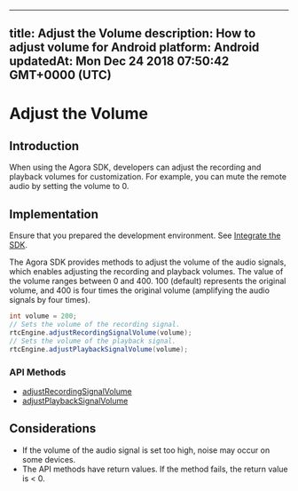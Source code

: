 
---
title: Adjust the Volume
description: How to adjust volume for Android
platform: Android
updatedAt: Mon Dec 24 2018 07:50:42 GMT+0000 (UTC)
---
# Adjust the Volume
## Introduction

When using the Agora SDK, developers can adjust the recording and playback volumes for customization. For example, you can mute the remote audio by setting the volume to 0.

## Implementation
Ensure that you prepared the development environment. See [Integrate the SDK](../../en/Video/android_video.md).

The Agora SDK provides methods to adjust the volume of the audio signals, which enables adjusting the recording and playback volumes.
The value of the volume ranges between 0 and 400. 100 (default) represents the original volume, and 400 is four times the original volume (amplifying the audio signals by four times).

```java
int volume = 200;
// Sets the volume of the recording signal.
rtcEngine.adjustRecordingSignalVolume(volume);
// Sets the volume of the playback signal.
rtcEngine.adjustPlaybackSignalVolume(volume);
```

### API Methods

- [adjustRecordingSignalVolume](https://docs.agora.io/en/Video/API%20Reference/java/classio_1_1agora_1_1rtc_1_1_rtc_engine.html#af3747f72256eb683feadbca2b742bd05)
- [adjustPlaybackSignalVolume](https://docs.agora.io/en/Video/API%20Reference/java/classio_1_1agora_1_1rtc_1_1_rtc_engine.html#af7d7f10fc96db2febb9c2590891d071b)

## Considerations

- If the volume of the audio signal is set too high, noise may occur on some devices.
- The API methods have return values. If the method fails, the return value is < 0.

